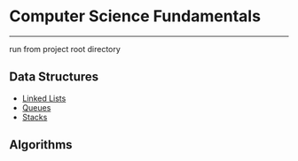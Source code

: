 # Computer Science Fundamentals
---

run from project root directory

## Data Structures
- [Linked Lists](./data_structures/linked_lists)
- [Queues](./data_structures/queues)
- [Stacks](./data_structures/stacks)

## Algorithms
